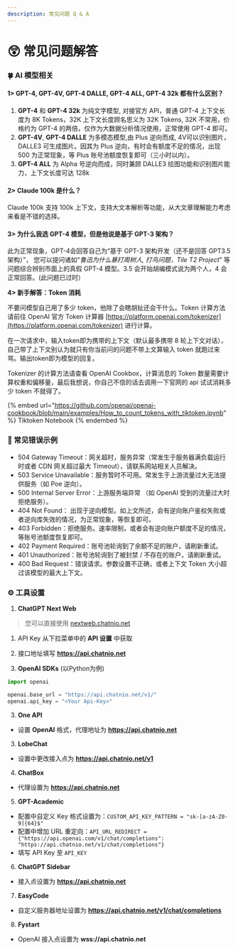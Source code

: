 ```yaml
---
description: 常见问题 Q & A
---
```


# 😲 常见问题解答

### 🍀 AI 模型相关

#### 1> GPT-4, GPT-4V, GPT-4 DALLE, GPT-4 ALL, GPT-4 32k 都有什么区别？

1. **GPT-4** 和 **GPT-4 32k** 为纯文字模型, 对接官方 API，普通 GPT-4 上下文长度为 8K Tokens，32K 上下文长度顾名思义为 32K Tokens, 32K 不常用，价格约为 GPT-4 的两倍，仅作为大数据分析情况使用，正常使用 GPT-4 即可。
2. **GPT-4V**, **GPT-4 DALLE** 为多模态模型,由 Plus 逆向而成, 4V可以识别图片，DALLE3 可生成图片。因其为 Plus 逆向，有时会有额度不足的情况，出现 500 为正常现象，等 Plus 账号池额度恢复即可（三小时以内）。
3. **GPT-4 ALL** 为 Alpha 号逆向而成，同时兼顾 DALLE3 绘图功能和识别图片能力，上下文长度可达 128k

#### 2> Claude 100k 是什么？

Claude 100k 支持 100k 上下文，支持大文本解析等功能，从大文章理解能力考虑来看是不错的选择。

#### 3> 为什么我选 GPT-4 模型，但是他说是基于 GPT-3 架构？

此为正常现象，GPT-4会回答自己为“基于 GPT-3 架构开发（还不是回答 GPT3.5架构）”， 您可以提问诸如“_鲁迅为什么暴打周树人, 打鸟问题，Tile T2 Project_” 等问题综合辨别市面上的真假 GPT-4 模型。3.5 会开始胡编模式说为两个人，4 会正常回答。(此问题已过时）

**4> 新手解答：Token 消耗**

不要问模型自己用了多少 token，他除了会瞎胡扯还会干什么。Token 计算方法请前往 OpenAI 官方 Token 计算器 [https://platform.openai.com/tokenizer](https://platform.openai.com/tokenizer) 进行计算。

在一次请求中，输入token即为携带的上下文（默认最多携带 8 轮上下文对话），自己带了上下文别认为就只有你当前问的问题不带上文算输入 token 就跑过来骂。输出token即为模型的回复。

Tokenizer 的计算方法请查看 OpenAI Cookbox，计算消息的 Token 数量需要计算权重和偏移量，最后我想说，你自己不信的话去调用一下官网的 api 试试消耗多少 token 不就得了。

{% embed url="https://github.com/openai/openai-cookbook/blob/main/examples/How_to_count_tokens_with_tiktoken.ipynb" %}
Tiktoken Notebook
{% endembed %}

### 🔨 常见错误示例

* 504 Gateway Timeout：网关超时，服务异常（常发生于服务器满负载运行时或者 CDN 网关超过最大 Timeout），请联系网站相关人员解决。
* 503 Service Unavailable：服务暂时不可用。常发生于上游流量过大无法提供服务（如 Poe 逆向）。
* 500 Internal Server Error：上游服务端异常 （如 OpenAI 受到的流量过大时拒绝服务）。
* 404 Not Found： 出现于逆向模型。如上文所述，会有逆向账户鉴权失败或者逆向库失效的情况，为正常现象，等恢复即可。
* 403 Forbidden：拒绝服务。速率限制，或者会有逆向账户额度不足的情况，等账号池额度恢复即可。
* 402 Payment Required：账号池轮询到了余额不足的账户，请刷新重试。
* 401 Unauthorized：账号池轮询到了被封禁 / 不存在的账户，请刷新重试。
* 400 Bad Request：错误请求。参数设置不正确，或者上下文 Token 大小超过该模型的最大上下文。



### :gear: 工具设置

1. **ChatGPT Next Web**

> 您可以直接使用 [nextweb.chatnio.net](https://nextweb.chatnio.net)

1. API Key 从下拉菜单中的 **API 设置** 中获取
2. 接口地址填写 **https://api.chatnio.net**



2. **OpenAI SDKs** (以Python为例)

```python
import openai

openai.base_url = "https://api.chatnio.net/v1/"
openai.api_key = "<Your Api-Key>"
```



3. **One API**

* 设置 **OpenAI** 格式，代理地址为 **https://api.chatnio.net**

3. **LobeChat**&#x20;

* 设置中更改接入点为 **https://api.chatnio.net/v1**

4. **ChatBox**

* 代理设置为 **https://api.chatnio.net**

5. **GPT-Academic**

* 配置中自定义 Key 格式设置为：`CUSTOM_API_KEY_PATTERN = "sk-[a-zA-Z0-9]{64}$"`
* 配置中增加 URL 重定向：`API_URL_REDIRECT = {"https://api.openai.com/v1/chat/completions": "https://api.chatnio.net/v1/chat/completions"}`
* 填写 API Key 至 `API_KEY`

6. **ChatGPT Sidebar**

* 接入点设置为 **https://api.chatnio.net**



7. **EasyCode**

* 自定义服务器地址设置为 **https://api.chatnio.net/v1/chat/completions**



8. **Fystart**

* OpenAI 接入点设置为 **wss://api.chatnio.net**

